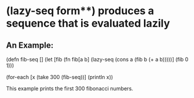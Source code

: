 # (lazy-seq form**) produces a sequence that is evaluated lazily

## An Example:

  (defn fib-seq []
    (let [fib (fn fib[a b]
                (lazy-seq (cons a (fib b (+ a b)))))]
      (fib 0 1)))

  (for-each [x (take 300 (fib-seq))]
    (println x))

This example prints the first 300 fibonacci numbers.
